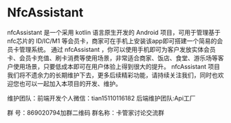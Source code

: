 # NfcAssistant
nfcAssistant 是一个采用 kotlin 语言原生开发的 Android 项目，可用于管理基于nfc芯片的 ID/IC/M1 等会员卡，商家可在手机上安装该app即可搭建一个简易的会员卡管理系统。 通过 nfcAssistant ，你可以使用手机即可为客户发放实体会员卡、会员卡充值、刷卡消费等使用场景，非常适合商家、饭店、食堂、游乐场等客户使用场景，只要低成本即可在用户体验上得到很大的提升。 nfcAssistant 项目我们将不遗余力的长期维护下去，更多后续精彩功能，请持续关注我们，同时也欢迎您也可以一起加入本项目的开发、维护。

维护团队：前端开发个人微信：tian15110116182
后端维护团队:Api工厂

群   号：869020794加群二维码
群名称：卡管家讨论交流群
